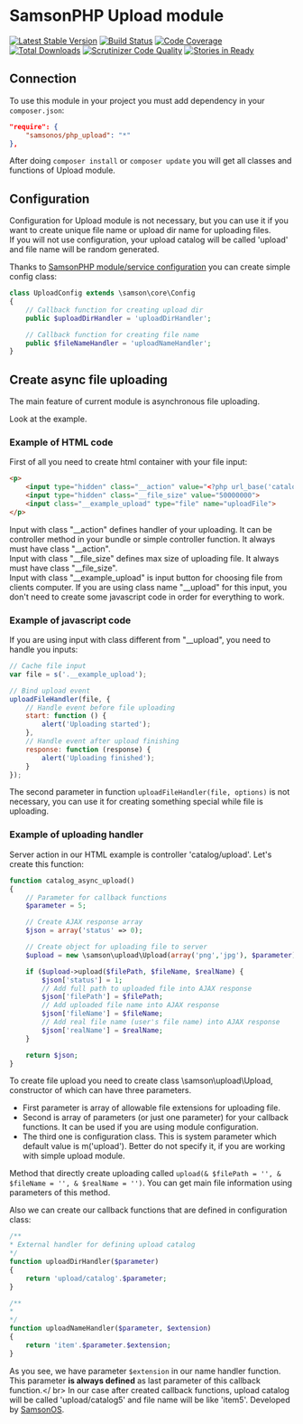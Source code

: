 # SamsonPHP Upload module

[![Latest Stable Version](https://poser.pugx.org/samsonos/php_upload/v/stable.svg)](https://packagist.org/packages/samsonos/php_upload)
[![Build Status](https://scrutinizer-ci.com/g/samsonos/php_upload/badges/build.png?b=master)](https://scrutinizer-ci.com/g/samsonos/php_upload/badges/build.png?b=master)
[![Code Coverage](https://scrutinizer-ci.com/g/samsonos/php_upload/badges/coverage.png?b=master)](https://scrutinizer-ci.com/g/samsonos/php_upload/?branch=master)
[![Total Downloads](https://poser.pugx.org/samsonos/php_upload/downloads.svg)](https://packagist.org/packages/samsonos/php_upload)
[![Scrutinizer Code Quality](https://scrutinizer-ci.com/g/samsonos/php_upload/badges/quality-score.png?b=master)](https://scrutinizer-ci.com/g/samsonos/php_upload/?branch=master)
[![Stories in Ready](https://badge.waffle.io/samsonos/php_upload.png?label=ready&title=Ready)](https://waffle.io/samsonos/php_upload)

## Connection
To use this module in your project you must add dependency in your ```composer.json```:
```json
"require": {
    "samsonos/php_upload": "*"
},
```
After doing ```composer install``` or ```composer update``` you will get all classes and functions of Upload module.

## Configuration

Configuration for Upload module is not necessary, but you can use it if you want to create unique file name or upload dir name for uploading files.<br />
If you will not use configuration, your upload catalog will be called 'upload' and file name will be random generated.

Thanks to [SamsonPHP module/service configuration](https://github.com/samsonphp/config) you can create simple config class:

```php
class UploadConfig extends \samson\core\Config
{
    // Callback function for creating upload dir
    public $uploadDirHandler = 'uploadDirHandler';

    // Callback function for creating file name
    public $fileNameHandler = 'uploadNameHandler';
}
```

## Create async file uploading

The main feature of current module is asynchronous file uploading.

Look at the example.

### Example of HTML code
First of all you need to create html container with your file input:

```html
<p>
    <input type="hidden" class="__action" value="<?php url_base('catalog/upload'); ?>">
    <input type="hidden" class="__file_size" value="50000000">
    <input class="__example_upload" type="file" name="uploadFile">
</p>
```

Input with class "__action" defines handler of your uploading. It can be controller method in your bundle or simple controller function. It always must have class "__action".<br />
Input with class "__file_size" defines max size of uploading file. It always must have class "__file_size".<br />
Input with class "__example_upload" is input button for choosing file from clients computer. If you are using class name "__upload" for this input, you don't need to create some javascript code in order for everything to work.

### Example of javascript code
If you are using input with class different from "__upload", you need to handle you inputs:
```js
// Cache file input
var file = s('.__example_upload');

// Bind upload event
uploadFileHandler(file, {
    // Handle event before file uploading
    start: function () {
        alert('Uploading started');
    },
    // Handle event after upload finishing
    response: function (response) {
        alert('Uploading finished');
    }
});
```

The second parameter in function ```uploadFileHandler(file, options)``` is not necessary, you can use it for creating something special while file is uploading.

### Example of uploading handler
Server action in our HTML example is controller 'catalog/upload'.
Let's create this function:
```php
function catalog_async_upload()
{
    // Parameter for callback functions
    $parameter = 5;

    // Create AJAX response array
    $json = array('status' => 0);

    // Create object for uploading file to server
    $upload = new \samson\upload\Upload(array('png','jpg'), $parameter);

    if ($upload->upload($filePath, $fileName, $realName) {
        $json['status'] = 1;
        // Add full path to uploaded file into AJAX response
        $json['filePath'] = $filePath;
        // Add uploaded file name into AJAX response
        $json['fileName'] = $fileName;
        // Add real file name (user's file name) into AJAX response
        $json['realName'] = $realName;
    }

    return $json;
}
```

To create file upload you need to create class \samson\upload\Upload, constructor of which can have three parameters.

* First parameter is array of allowable file extensions for uploading file.
* Second is array of parameters (or just one parameter) for your callback functions. It can be used if you are using module configuration.
* The third one is configuration class. This is system parameter which default value is m('upload'). Better do not specify it, if you are working with simple upload module.

Method that directly create uploading called ``` upload(& $filePath = '', & $fileName = '', & $realName = '') ```.
You can get main file information using parameters of this method.

Also we can create our callback functions that are defined in configuration class:
```php
/**
* External handler for defining upload catalog
*/
function uploadDirHandler($parameter)
{
    return 'upload/catalog'.$parameter;
}

/**
*
*/
function uploadNameHandler($parameter, $extension)
{
    return 'item'.$parameter.$extension;
}
```

As you see, we have parameter ```$extension``` in our name handler function. This parameter **is always defined** as last parameter of this callback function.</ br>
In our case after created callback functions, upload catalog will be called 'upload/catalog5' and file name will be like 'item5'.
Developed by [SamsonOS](http://samsonos.com/).